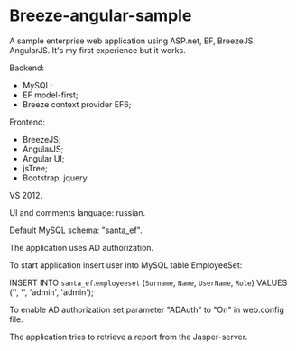 Breeze-angular-sample
=====================

A sample enterprise web application using ASP.net, EF, BreezeJS, AngularJS.
It's my first experience but it works.

Backend:

- MySQL;
- EF model-first;
- Breeze context provider EF6;


Frontend:

- BreezeJS;
- AngularJS;
- Angular UI;
- jsTree;
- Bootstrap, jquery.


VS 2012.

UI and comments language: russian.


Default MySQL schema: "santa_ef".


The application uses AD authorization.

To start application insert user into MySQL table EmployeeSet: 

INSERT INTO `santa_ef`.`employeeset` (`Surname`, `Name`, `UserName`, `Role`) VALUES ('', '', 'admin', 'admin');

To enable AD authorization set parameter "ADAuth" to "On" in web.config file.


The application tries to retrieve a report from the Jasper-server.